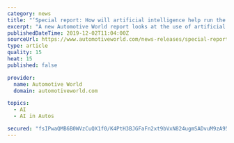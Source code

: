 ```yaml
---
category: news
title: "‘Special report: How will artificial intelligence help run the auto industry?’"
excerpt: "A new Automotive World report looks at the use of artificial intelligence (AI) in corporate and non-driving aspects of automotive ... Discussion about the use of AI in the automotive industry most frequently focuses on AI in self-driving and autonomous vehicle (AV) applications, but there is a significant place for AI deployment in many other ..."
publishedDateTime: 2019-12-02T11:04:00Z
sourceUrl: https://www.automotiveworld.com/news-releases/special-report-how-will-artificial-intelligence-help-run-the-auto-industry-2/
type: article
quality: 15
heat: 15
published: false

provider:
  name: Automotive World
  domain: automotiveworld.com

topics:
  - AI
  - AI in Autos

secured: "fsIPwaQMB6B0WVzCuQX1f0/K4PtH3BJGFaFn2xt9bVxN824ugmSADvuM9zA95iQOOY+giNib9Y0z4C1+3szfLpy6PEXys4IuI6Hbf9iEX6pCFk0LztF8lKdI/QcTJ9WtUll7A4CNBpHJjC/ZUsy7A831x/vfOlTdPHjqYjcPBaiX/7HpE1PElzipSVl+Urv0SKlhI6oKTGv2hqjXe88ujdMQTR3ghxbj7obG20AcLfKPJSRo78bmIX9u7mg+FjJBpsgByelnXMIlOcWzkT8cSQ==;Lre0bVZGn2uw4VeNSFHeLw=="
---
```



